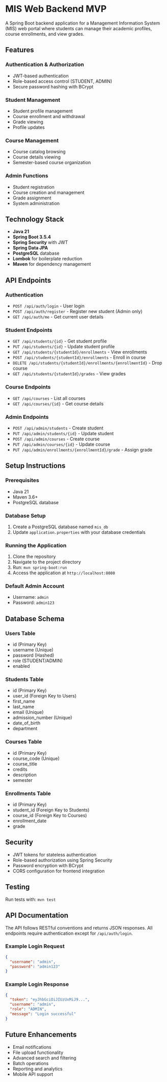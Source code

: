 # MIS Web Backend MVP

A Spring Boot backend application for a Management Information System (MIS) web portal where students can manage their academic profiles, course enrollments, and view grades.

## Features

### Authentication & Authorization
- JWT-based authentication
- Role-based access control (STUDENT, ADMIN)
- Secure password hashing with BCrypt

### Student Management
- Student profile management
- Course enrollment and withdrawal
- Grade viewing
- Profile updates

### Course Management
- Course catalog browsing
- Course details viewing
- Semester-based course organization

### Admin Functions
- Student registration
- Course creation and management
- Grade assignment
- System administration

## Technology Stack

- **Java 21**
- **Spring Boot 3.5.4**
- **Spring Security** with JWT
- **Spring Data JPA**
- **PostgreSQL** database
- **Lombok** for boilerplate reduction
- **Maven** for dependency management

## API Endpoints

### Authentication
- `POST /api/auth/login` - User login
- `POST /api/auth/register` - Register new student (Admin only)
- `GET /api/auth/me` - Get current user details

### Student Endpoints
- `GET /api/students/{id}` - Get student profile
- `PUT /api/students/{id}` - Update student profile
- `GET /api/students/{studentId}/enrollments` - View enrollments
- `POST /api/students/{studentId}/enrollments` - Enroll in course
- `DELETE /api/students/{studentId}/enrollments/{enrollmentId}` - Drop course
- `GET /api/students/{studentId}/grades` - View grades

### Course Endpoints
- `GET /api/courses` - List all courses
- `GET /api/courses/{id}` - Get course details

### Admin Endpoints
- `POST /api/admin/students` - Create student
- `PUT /api/admin/students/{id}` - Update student
- `POST /api/admin/courses` - Create course
- `PUT /api/admin/courses/{id}` - Update course
- `PUT /api/admin/enrollments/{enrollmentId}/grade` - Assign grade

## Setup Instructions

### Prerequisites
- Java 21
- Maven 3.6+
- PostgreSQL database

### Database Setup
1. Create a PostgreSQL database named `mis_db`
2. Update `application.properties` with your database credentials

### Running the Application
1. Clone the repository
2. Navigate to the project directory
3. Run: `mvn spring-boot:run`
4. Access the application at `http://localhost:8080`

### Default Admin Account
- Username: `admin`
- Password: `admin123`

## Database Schema

### Users Table
- id (Primary Key)
- username (Unique)
- password (Hashed)
- role (STUDENT/ADMIN)
- enabled

### Students Table
- id (Primary Key)
- user_id (Foreign Key to Users)
- first_name
- last_name
- email (Unique)
- admission_number (Unique)
- date_of_birth
- department

### Courses Table
- id (Primary Key)
- course_code (Unique)
- course_title
- credits
- description
- semester

### Enrollments Table
- id (Primary Key)
- student_id (Foreign Key to Students)
- course_id (Foreign Key to Courses)
- enrollment_date
- grade

## Security

- JWT tokens for stateless authentication
- Role-based authorization using Spring Security
- Password encryption with BCrypt
- CORS configuration for frontend integration

## Testing

Run tests with: `mvn test`

## API Documentation

The API follows RESTful conventions and returns JSON responses. All endpoints require authentication except for `/api/auth/login`.

### Example Login Request
```json
{
  "username": "admin",
  "password": "admin123"
}
```

### Example Login Response
```json
{
  "token": "eyJhbGciOiJIUzUxMiJ9...",
  "username": "admin",
  "role": "ADMIN",
  "message": "Login successful"
}
```

## Future Enhancements

- Email notifications
- File upload functionality
- Advanced search and filtering
- Batch operations
- Reporting and analytics
- Mobile API support 
